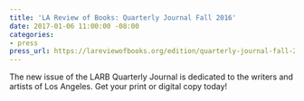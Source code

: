 ```yaml
---
title: 'LA Review of Books: Quarterly Journal Fall 2016'
date: 2017-01-06 11:00:00 -08:00
categories:
- press
press_url: https://lareviewofbooks.org/edition/quarterly-journal-fall-2016/
---
```


The new issue of the LARB Quarterly Journal is dedicated to the writers and artists of Los Angeles. Get your print or digital copy today!
